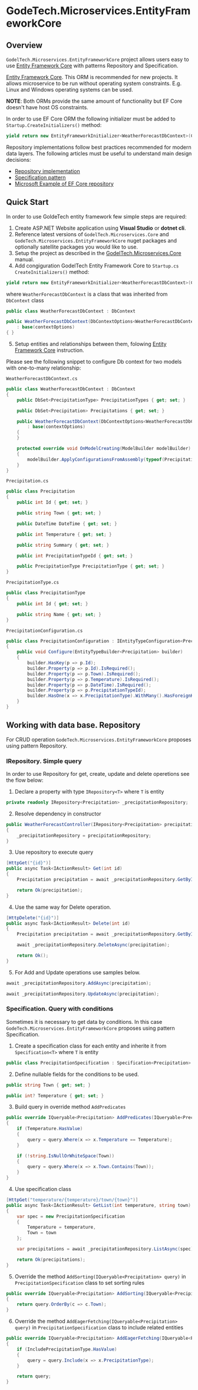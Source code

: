 # GodeTech.Microservices.EntityFrameworkCore

## Overview
`GodelTech.Microservices.EntityFrameworkCore` project allows users easy to use [Entity Framework Core](https://docs.microsoft.com/en-us/ef/core/) with patterns Repository and Specification. 

[Entity Framework Core](https://docs.microsoft.com/en-us/ef/core/). This ORM is recommended for new projects. It allows microservice to be run without operating system constraints. E.g. Linux and Windows operating systems can be used. 

**NOTE**: Both ORMs provide the same amount of functionality but EF Core doesn't have host OS constraints.

In order to use EF Core ORM the following initializer must be added to `Startup.CreateInitializers()` method:

```csharp
yield return new EntityFrameworkInitializer<WeatherForecastDbContext>(Configuration);
```

Repository implementations follow best practices recommended for modern data layers. The following articles must be useful to understand main design decisions:

* [Repository implementation](https://www.infoq.com/articles/repository-implementation-strategies)
* [Specification pattern](https://enterprisecraftsmanship.com/2016/02/08/specification-pattern-c-implementation/)
* [Microsoft Example of EF Core repository](https://github.com/dotnet-architecture/eShopOnWeb/blob/b864be9265545fa78ff8fb90a4824dfa7618e676/src/Infrastructure/Data/EfRepository.cs)

## Quick Start

In order to use GoldeTech entity framework few simple steps are required:

1. Create ASP.NET Website application using **Visual Studio** or **dotnet cli**.
2. Reference latest versions of `GodelTech.Microservices.Core` and `GodeTech.Microservices.EntityFrameworkCore` nuget packages and optionally satellite packages you would like to use.
3. Setup the project as described in the [GodelTech.Microservices.Core](https://github.com/GodelTech/GodelTech.Microservices.Core) manual.
4. Add congiguration GodelTech Entity Framework Core to `Startup.cs` `CreateInitializers()` method:
```csharp
yield return new EntityFrameworkInitializer<WeatherForecastDbContext>(Configuration);
```
where `WeatherForecastDbContext` is a class that was inherited from `DbContext` class

```csharp
public class WeatherForecastDbContext : DbContext

public WeatherForecastDbContext(DbContextOptions<WeatherForecastDbContext> contextOptions)
    : base(contextOptions)
{ }
```
5. Setup entities and relationships between them, folowing [Entity Framework Core](https://docs.microsoft.com/en-us/ef/core/) instruction.

Please see the following snippet to configure Db context for two models with one-to-many relationship:

`WeatherForecastDbContext.cs`
```csharp
public class WeatherForecastDbContext : DbContext
{
    public DbSet<PrecipitationType> PrecipitationTypes { get; set; }

    public DbSet<Precipitation> Precipitations { get; set; }

    public WeatherForecastDbContext(DbContextOptions<WeatherForecastDbContext> contextOptions)
        : base(contextOptions)
    {
    }

    protected override void OnModelCreating(ModelBuilder modelBuilder)
    {
        modelBuilder.ApplyConfigurationsFromAssembly(typeof(Precipitation).Assembly);
    }
}
```

`Precipitation.cs`
```csharp
public class Precipitation
{
    public int Id { get; set; }

    public string Town { get; set; }

    public DateTime DateTime { get; set; }

    public int Temperature { get; set; }

    public string Summary { get; set; }

    public int PrecipitationTypeId { get; set; }

    public PrecipitationType PrecipitationType { get; set; }
}
```

`PrecipitationType.cs`
```csharp
public class PrecipitationType
{
    public int Id { get; set; }

    public string Name { get; set; }
}
```

`PrecipitationConfiguration.cs`
```csharp
public class PrecipitationConfiguration : IEntityTypeConfiguration<Precipitation>
{
    public void Configure(EntityTypeBuilder<Precipitation> builder)
    {
        builder.HasKey(p => p.Id);
        builder.Property(p => p.Id).IsRequired();
        builder.Property(p => p.Town).IsRequired();
        builder.Property(p => p.Temperature).IsRequired();
        builder.Property(p => p.DateTime).IsRequired();
        builder.Property(p => p.PrecipitationTypeId);
        builder.HasOne(x => x.PrecipitationType).WithMany().HasForeignKey(x => x.PrecipitationTypeId);
    }
}
```

## Working with data base. Repository

For CRUD operation `GodeTech.Microservices.EntityFrameworkCore` proposes using pattern Repository.

### IRepository. Simple query

In order to use Repository for get, create, update and delete operetions see the flow below:

1. Declare a property with type `IRepository<T>` where `T` is entity
```csharp
private readonly IRepository<Precipitation> _precipitationRepository;
```
2. Resolve dependency in constructor
```csharp
public WeatherForecastController(IRepository<Precipitation> precipitationRepository)
{
    _precipitationRepository = precipitationRepository;
}
```
3. Use repository to execute query
```csharp
[HttpGet("{id}")]
public async Task<IActionResult> Get(int id)
{
    Precipitation precipitation = await _precipitationRepository.GetByIdAsync(id);

    return Ok(precipitation);
}
```
4. Use the same way for Delete operation.
```csharp
[HttpDelete("{id}")]
public async Task<IActionResult> Delete(int id)
{
    Precipitation precipitation = await _precipitationRepository.GetByIdAsync(id);

    await _precipitationRepository.DeleteAsync(precipitation);

    return Ok();
}
```
5. For Add and Update operations use samples below.
```csharp
await _precipitationRepository.AddAsync(precipitation);

await _precipitationRepository.UpdateAsync(precipitation);
```

### Specification. Query with conditions

Sometimes it is necessary to get data by conditions. In this case `GodeTech.Microservices.EntityFrameworkCore` proposes using pattern Specification.

1. Create a specification class for each entity and inherite it from `Specification<T>` where `T` is entity
```csharp
public class PrecipitationSpecification : Specification<Precipitation>
```
2. Define nullable fields for the conditions to be used.
```csharp
public string Town { get; set; }

public int? Temperature { get; set; }
```
3. Build query in override method `AddPredicates`
```csharp
public override IQueryable<Precipitation> AddPredicates(IQueryable<Precipitation> query)
{
    if (Temperature.HasValue)
    {
        query = query.Where(x => x.Temperature == Temperature);
    }

    if (!string.IsNullOrWhiteSpace(Town))
    {
        query = query.Where(x => x.Town.Contains(Town));
    }
}
```
4. Use specification class
```csharp
[HttpGet("temperature/{temperature}/town/{town}")]
public async Task<IActionResult> GetList(int temperature, string town)
{
    var spec = new PrecipitationSpecification
    {
        Temperature = temperature,
        Town = town
    };

    var precipitations = await _precipitationRepository.ListAsync(spec);

    return Ok(precipitations);
}
```
5. Override the method `AddSorting(IQueryable<Precipitation> query)` in `PrecipitationSpecification` class to set sorting rules
```csharp
public override IQueryable<Precipitation> AddSorting(IQueryable<Precipitation> query)
{
    return query.OrderBy(c => c.Town);
}
```
6. Override the method `AddEagerFetching(IQueryable<Precipitation> query)` in `PrecipitationSpecification` class to include related entities
```csharp
public override IQueryable<Precipitation> AddEagerFetching(IQueryable<Precipitation> query)
{
    if (IncludePrecipitationType.HasValue)
    {
        query = query.Include(x => x.PrecipitationType);
    }

    return query;
}
```